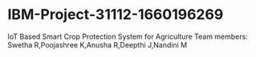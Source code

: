 # IBM-Project-31112-1660196269
IoT Based Smart Crop Protection System for Agriculture
Team members: Swetha R,Poojashree K,Anusha R,Deepthi J,Nandini M
